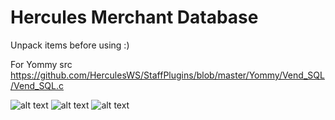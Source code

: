 Hercules Merchant Database
=======

Unpack items before using :)

For Yommy src
https://github.com/HerculesWS/StaffPlugins/blob/master/Yommy/Vend_SQL/Vend_SQL.c

![alt text](http://dsro.ru/gyazo/images/69e9a99f1f02c192e3e2cef9562b.png "Main page")
![alt text](http://dsro.ru/gyazo/images/84c4ecf6c00cc0f01c182bdff472.png "Map tooltip")
![alt text](http://dsro.ru/gyazo/images/1fb870736fd032484e2452df9f50.png "Search")